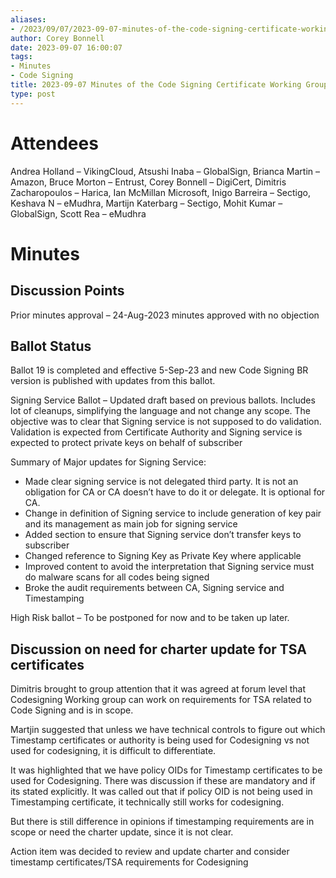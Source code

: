 ```yaml
---
aliases:
- /2023/09/07/2023-09-07-minutes-of-the-code-signing-certificate-working-group/
author: Corey Bonnell
date: 2023-09-07 16:00:07
tags:
- Minutes
- Code Signing
title: 2023-09-07 Minutes of the Code Signing Certificate Working Group
type: post
---
```


# Attendees

Andrea Holland – VikingCloud, Atsushi Inaba – GlobalSign, Brianca Martin – Amazon, Bruce Morton – Entrust, Corey Bonnell – DigiCert, Dimitris Zacharopoulos – Harica, Ian McMillan Microsoft, Inigo Barreira – Sectigo, Keshava N – eMudhra, Martijn Katerbarg – Sectigo, Mohit Kumar – GlobalSign, Scott Rea – eMudhra

# Minutes

## Discussion Points

Prior minutes approval – 24-Aug-2023 minutes approved with no objection

## Ballot Status

Ballot 19 is completed and effective 5-Sep-23 and new Code Signing BR version is published with updates from this ballot.

Signing Service Ballot – Updated draft based on previous ballots. Includes lot of cleanups, simplifying the language and not change any scope. The objective was to clear that Signing service is not supposed to do validation. Validation is expected from Certificate Authority and Signing service is expected to protect private keys on behalf of subscriber

Summary of Major updates for Signing Service:

- Made clear signing service is not delegated third party. It is not an obligation for CA or CA doesn’t have to do it or delegate. It is optional for CA.
- Change in definition of Signing service to include generation of key pair and its management as main job for signing service
- Added section to ensure that Signing service don’t transfer keys to subscriber
- Changed reference to Signing Key as Private Key where applicable
- Improved content to avoid the interpretation that Signing service must do malware scans for all codes being signed
- Broke the audit requirements between CA, Signing service and Timestamping

High Risk ballot – To be postponed for now and to be taken up later.

## Discussion on need for charter update for TSA certificates

Dimitris brought to group attention that it was agreed at forum level that Codesigning Working group can work on requirements for TSA related to Code Signing and is in scope.

Martjin suggested that unless we have technical controls to figure out which Timestamp certificates or authority is being used for Codesigning vs not used for codesigning, it is difficult to differentiate.

It was highlighted that we have policy OIDs for Timestamp certificates to be used for Codesigning. There was discussion if these are mandatory and if its stated explicitly. It was called out that if policy OID is not being used in Timestamping certificate, it technically still works for codesigning.

But there is still difference in opinions if timestamping requirements are in scope or need the charter update, since it is not clear.

Action item was decided to review and update charter and consider timestamp certificates/TSA requirements for Codesigning